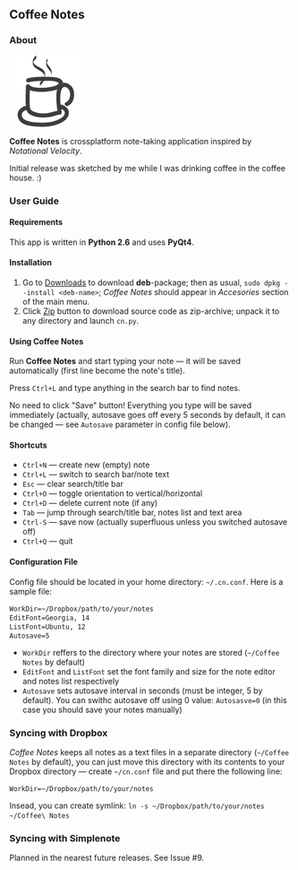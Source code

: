 <!-- -*- mode: markdown -*- -->
Coffee Notes
------------

### About

![](https://github.com/dmych/cn/raw/master/icon.png)

**Coffee Notes** is crossplatform note-taking application inspired by *Notational Velocity*.

Initial release was sketched by me while I was drinking coffee in the coffee house. :)

### User Guide

#### Requirements

This app is written in **Python 2.6** and uses **PyQt4**.

#### Installation

1. Go to [Downloads](https://github.com/dmych/cn/downloads) to download **deb**-package; then as usual, `sudo dpkg --install <deb-name>`; *Coffee Notes* should appear in *Accesories* section of the main menu.
2. Click [Zip](https://github.com/dmych/cn/zipball/master) button to download source code as zip-archive; unpack it to any directory and launch `cn.py`.

#### Using Coffee Notes

Run **Coffee Notes** and start typing your note — it will be saved automatically (first line become the note's title).

Press `Ctrl+L` and type anything in the search bar to find notes.

No need to click "Save" button! Everything you type will be saved immediately (actually, autosave goes off every 5 seconds by default, it can be changed — see `Autosave` parameter in config file below).

#### Shortcuts

* `Ctrl+N` — create new (empty) note
* `Ctrl+L` — switch to search bar/note text
* `Esc` — clear search/title bar
* `Ctrl+O` — toggle orientation to vertical/horizontal
* `Ctrl+D` — delete current note (if any)
* `Tab` — jump through search/title bar, notes list and text area
* `Ctrl-S` — save now (actually superfluous unless you switched autosave off)
* `Ctrl+Q` — quit

#### Configuration File

Config file should be located in your home directory: `~/.cn.conf`. Here is a sample file:

    WorkDir=~/Dropbox/path/to/your/notes
    EditFont=Georgia, 14
    ListFont=Ubuntu, 12
    Autosave=5
    
* `WorkDir` reffers to the directory where your notes are stored (`~/Coffee Notes` by default)
* `EditFont` and `ListFont` set the font family and size for the note editor and notes list respectively
* `Autosave` sets autosave interval in seconds (must be integer, 5 by default). You can swithc autosave off using 0 value: `Autosasve=0` (in this case you should save your notes manually)

### Syncing with Dropbox

*Coffee Notes* keeps all notes as a text files in a separate directory (`~/Coffee Notes` by default), you can just move this directory with its contents to your Dropbox directory — create `~/cn.conf` file and put there the following line:

    WorkDir=~/Dropbox/path/to/your/notes

Insead, you can create symlink: `ln -s ~/Dropbox/path/to/your/notes ~/Coffee\ Notes`

### Syncing with Simplenote

Planned in the nearest future releases. See Issue #9.
